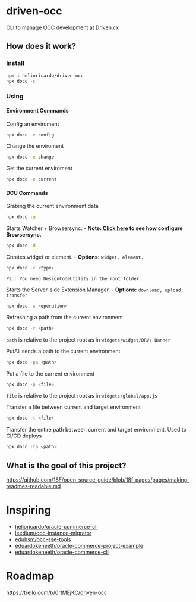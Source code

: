 # driven-occ
 CLI to manage OCC development at Driven.cx

## How does it work?
### Install
```sh
npm i helioricardo/driven-occ
npx docc -s
```

### Using

#### Environment Commands

Config an enviroment
```sh
npx docc -e config
```

Change the enviroment
```sh
npx docc -e change
```

Get the current enviroment
```sh
npx docc -e current
```

#### DCU Commands
Grabing the current environment data
```sh
npx docc -g
```

Starts Watcher + Browsersync. - **Note: [Click here](https://github.com/eduardokeneeth/oracle-commerce-project-example#browsersync) to see how configure Browsersync.**
```sh
npx docc -d
```

Creates widget or element. - **Options:** `widget, element.`
```sh
npx docc -c <type>
```
`Ps.: You need DesignCodeUtility in the root folder.`

Starts the Server-side Extension Manager. - **Options:** `download, upload, transfer`
```sh
npx docc -x <operation>
```

Refreshing a path from the current environment
```sh
npx docc -r <path>
```
`path` is relative to the project root as in `widgets/widget/DRV\ Banner`

PutAll sends a path to the current environment
```sh
npx docc -pa <path>
```

Put a file to the current environment
```sh
npx docc -p <file>
```
`file` is relative to the project root as in `widgets/global/app.js`

Transfer a file between current and target environment
```sh
npx docc -t <file>
```

Transfer the entire path between current and target environment. Used to CI/CD deploys
```sh
npx docc -ta <path>
```

## What is the goal of this project?

https://github.com/18F/open-source-guide/blob/18f-pages/pages/making-readmes-readable.md

# Inspiring

- [helioricardo/oracle-commerce-cli](https://github.com/helioricardo/oracle-commerce-cli)
- [leedium/occ-instance-migrator](https://github.com/leedium/occ-instance-migrator)
- [eduhsm/occ-sse-tools](https://github.com/eduhsm/occ-sse-tools)
- [eduardokeneeth/oracle-commerce-project-example](https://github.com/eduardokeneeth/oracle-commerce-project-example#browsersync)
- [eduardokeneeth/oracle-commerce-cli](https://github.com/eduardokeneeth/oracle-commerce-cli)

# Roadmap
https://trello.com/b/0rtMEjKC/driven-occ
